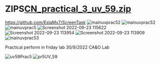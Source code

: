 # ZIPS[CN_practical_3_uv_59.zip](https://github.com/umang1352/ZIPS/files/9555580/CN_practical_3_uv_59.zip)
https://github.com/EslaMx7/ScreenTask
![mainuvprac52](https://user-images.githubusercontent.com/80378007/191905496-865a3c86-3c28-4572-940c-d3728354222f.png)
![mainuvprac52](https://user-images.githubusercontent.com/80378007/191905633-cfc6424c-679a-496f-be40-fed96760ccfb.png)
![mainuvprac5](https://user-images.githubusercontent.com/80378007/191905697-410f3784-0cb6-4dd4-9e74-9845eea9c5a6.png)
![Screenshot 2022-09-23 115622](https://user-images.githubusercontent.com/80378007/191905699-9f549b11-e682-4acd-bd33-bfbee98900e2.png)
![Screenshot 2022-09-23 113954](https://user-images.githubusercontent.com/80378007/191905702-722bac48-095d-4c3f-bd8e-d6dd0fd279d1.png)
![Screenshot 2022-09-23 113909](https://user-images.githubusercontent.com/80378007/191905704-d396d10a-3adb-4be0-be82-6af8a3ec8319.png)
![mainuvprac53](https://user-images.githubusercontent.com/80378007/191908218-dd90e6d3-7f7f-4bab-9942-fea641bb503a.png)

Practical perform in friday lab 30/9/2022
CA&O Lab

![uv59Prac5](https://user-images.githubusercontent.com/80378007/193205101-d355bc77-9260-47ae-895e-d69d11942117.png)
![pr5UV_59](https://user-images.githubusercontent.com/80378007/193205178-dfecd0b9-d629-492b-91ed-cea1f2e8d143.png)
